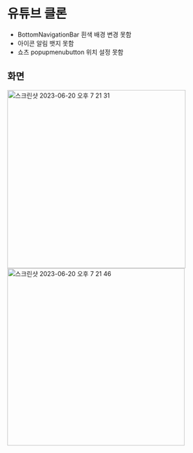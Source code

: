 # 유튜브 클론

- BottomNavigationBar 흰색 배경 변경 못함
- 아이콘 알림 뱃지 못함
- 쇼츠 popupmenubutton 위치 설정 못함

## 화면

<img width="406" alt="스크린샷 2023-06-20 오후 7 21 31" src="https://github.com/blueknarr/youtube_clone/assets/44389424/4454e6da-952c-4dc9-a8d3-c219bd661920">
<img width="404" alt="스크린샷 2023-06-20 오후 7 21 46" src="https://github.com/blueknarr/youtube_clone/assets/44389424/0ecdedbe-7261-4c56-bc5e-32514ef554ba">
